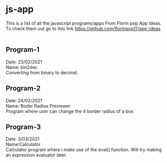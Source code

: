 # js-app
This is a list of all the javascript programs/apps From Florin pop App ideas. To check them out go to this link 
https://github.com/florinpop17/app-ideas <br><br>

## Program-1
Date: 23/02/2021<br>
Name: bin2dec<br>
Converting from binary to decimal.

## Program-2
Date: 24/02/2021<br>
Name: Boder Radius Previewer<br>
Program where user can change the 4 border radius of a box.
 
## Program-3
Date: 3/03/2021<br>
Name:Calculator<br>
Calculator program where i make use of the eval() function. Will try making an expression evaluator later.
